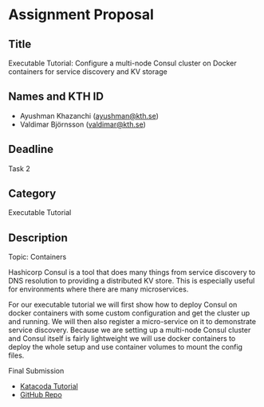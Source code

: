 # Assignment Proposal 

## Title

Executable Tutorial: Configure a multi-node Consul cluster on Docker containers for service discovery and KV storage

## Names and KTH ID
  - Ayushman Khazanchi (ayushman@kth.se) 
  - Valdimar Björnsson (valdimar@kth.se)

## Deadline

Task 2

## Category

Executable Tutorial

## Description

Topic: Containers

Hashicorp Consul is a tool that does many things from service discovery to DNS resolution to providing a distributed KV store. This is especially useful for environments where there are many microservices. 

For our executable tutorial we will first show how to deploy Consul on docker containers with some custom configuration and get the cluster up and running. We will then also register a micro-service on it to demonstrate service discovery. Because we are setting up a multi-node Consul cluster and Consul itself is fairly lightweight we will use docker containers to deploy the whole setup and use container volumes to mount the config files.

Final Submission
* [Katacoda Tutorial](https://katacoda.com/valdi/scenarios/consul-on-docker)
* [GitHub Repo](https://github.com/valdimarb13/katacoda-scenarios)
